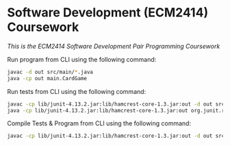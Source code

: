 # Software Development (ECM2414) Coursework

_This is the ECM2414 Software Development Pair Programming Coursework_

Run program from CLI using the following command:
```bash
javac -d out src/main/*.java
java -cp out main.CardGame
```

Run tests from CLI using the following command:
```bash
javac -cp lib/junit-4.13.2.jar:lib/hamcrest-core-1.3.jar:out -d out src/tests/TestSuite.java 
java -cp lib/junit-4.13.2.jar:lib/hamcrest-core-1.3.jar:out org.junit.runner.JUnitCore tests.TestSuite
```


Compile Tests & Program from CLI using the following command:
```bash
javac -cp lib/junit-4.13.2.jar:lib/hamcrest-core-1.3.jar:out -d out src/main/*.java src/tests/*.java

```